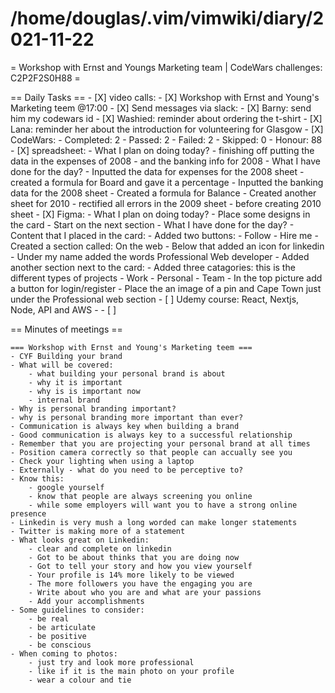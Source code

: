 # /home/douglas/.vim/vimwiki/diary/2021-11-22

= Workshop with Ernst and Youngs Marketing team | CodeWars challenges: C2P2F2S0H88 =

== Daily Tasks ==
    - [X] video calls:
		- [X] Workshop with Ernst and Young's Marketing teem @17:00
	- [X] Send messages via slack:
		- [X] Barny: send him my codewars id
		- [X] Washied: reminder about ordering the t-shirt
		- [X] Lana: reminder her about the introduction for volunteering for Glasgow
    - [X] CodeWars:
		- Completed: 2
		- Passed: 2
		- Failed: 2
		- Skipped: 0
		- Honour: 88
	- [X] spreadsheet:
		- What I plan on doing today?
			- finishing off putting the data in the expenses of 2008
			- and the banking info for 2008
		- What I have done for the day?
			- Inputted the data for expenses for the 2008 sheet
			- created a formula for Board and gave it a percentage
			- Inputted the banking data for the 2008 sheet
			- Created a formula for Balance
			- Created another sheet for 2010
			- rectified all errors in the 2009 sheet
			- before creating 2010 sheet
	- [X] Figma:
		- What I plan on doing today?
			- Place some designs in the card
			- Start on the next section
		- What I have done for the day?
			- Content that I placed in the card:
				- Added two buttons:
					- Follow
					- Hire me
				- Created a section called: On the web
				- Below that added an icon for linkedin
				- Under my name added the words Professional Web developer
			- Added another section next to the card:
				- Added three catagories: this is the different types of projects
					- Work
					- Personal
					- Team
			- In the top picture add a button for login/register
			- Place the an image of a pin and Cape Town just under the Professional web section
	- [ ] Udemy course: React, Nextjs, Node, API and AWS 
		- 
	- [ ] 

== Minutes of meetings ==

	=== Workshop with Ernst and Young's Marketing teem ===
	- CYF Building your brand
	- What will be covered:
		- what building your personal brand is about
		- why it is important
		- why is is important now
		- internal brand
	- Why is personal branding important?
	- why is personal branding more important than ever?
	- Communication is always key when building a brand
	- Good communication is always key to a successful relationship
	- Remember that you are projecting your personal brand at all times
	- Position camera correctly so that people can accually see you
	- Check your lighting when using a laptop
	- Externally - what do you need to be perceptive to?
	- Know this:
		- google yourself
		- know that people are always screening you online
		- while some employers will want you to have a strong online presence
	- Linkedin is very mush a long worded can make longer statements
	- Twitter is making more of a statement
	- What looks great on Linkedin:
		- clear and complete on linkedin
		- Got to be about thinks that you are doing now
		- Got to tell your story and how you view yourself
		- Your profile is 14% more likely to be viewed
		- The more followers you have the engaging you are
		- Write about who you are and what are your passions
		- Add your accomplishments
	- Some guidelines to consider:
		- be real
		- be articulate
		- be positive
		- be conscious
	- When coming to photos:
		- just try and look more professional
		- like if it is the main photo on your profile
		- wear a colour and tie
